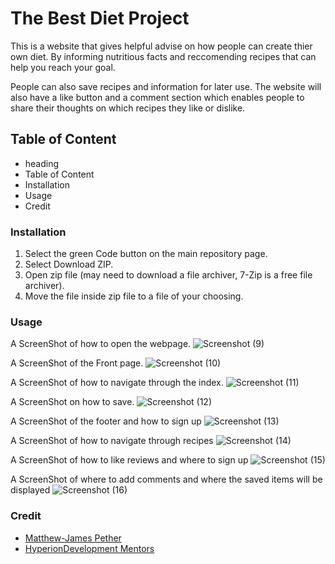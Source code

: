 # The Best Diet Project

This is a website that gives helpful advise on how people can create thier own diet. By informing nutritious facts and reccomending recipes that can help you reach your goal.

People can also save recipes and information for later use. The website will also have a like button and a comment section which enables people to share their thoughts on which recipes they like or dislike.

## Table of Content
* heading
* Table of Content
* Installation
* Usage
* Credit

### Installation
1. Select the green Code button on the main repository page.
1. Select Download ZIP.
1. Open zip file (may need to download a file archiver, 7-Zip is a free file archiver).
1. Move the file inside zip file to a file of your choosing.

### Usage

A ScreenShot of how to open the webpage.
![Screenshot (9)](https://github.com/Matthew-JamesPether/Main/assets/166241830/78a31c9a-6c35-4f3a-8e38-4702c7670975)

A ScreenShot of the Front page.
![Screenshot (10)](https://github.com/Matthew-JamesPether/Main/assets/166241830/884a51d6-db7c-4871-9145-63f236e7dfae)

A ScreenShot of how to navigate through the index.
![Screenshot (11)](https://github.com/Matthew-JamesPether/Main/assets/166241830/2acfb4a1-18f5-492a-9141-f65e875f0b69)

A ScreenShot on how to save.
![Screenshot (12)](https://github.com/Matthew-JamesPether/Main/assets/166241830/bca6309f-a965-4514-9296-6657036183eb)

A ScreenShot of the footer and how to sign up
![Screenshot (13)](https://github.com/Matthew-JamesPether/Main/assets/166241830/52b125b4-fd36-4dbd-8982-4315af8e3b0c)

A ScreenShot of how to navigate through recipes
![Screenshot (14)](https://github.com/Matthew-JamesPether/Main/assets/166241830/a2cbb6e0-169f-49a1-9d47-98975c1aa126)

A ScreenShot of how to like reviews and where to sign up
![Screenshot (15)](https://github.com/Matthew-JamesPether/Main/assets/166241830/7b22aeeb-00e3-465c-b72b-b3b16217c79c)

A ScreenShot of where to add comments and where the saved items will be displayed
![Screenshot (16)](https://github.com/Matthew-JamesPether/Main/assets/166241830/37973771-dbdf-48f0-9d2a-be960283c71a)

### Credit
* [Matthew-James Pether](www.linkedin.com/in/m-j-pether-150793301)
* [HyperionDevelopment Mentors](https://www.hyperiondev.com/)


